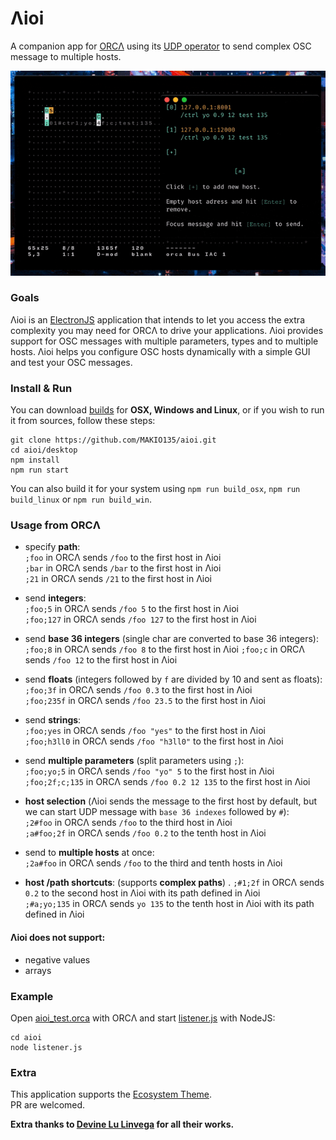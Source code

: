 # Λioi

A companion app for [ORCΛ](https://wiki.xxiivv.com/#orca) using its [UDP operator](https://github.com/hundredrabbits/Orca#udp) to send complex OSC message to multiple hosts.

![Λioi](aioi.gif)

### Goals

Λioi is an [ElectronJS](https://electronjs.org) application that intends to let you access the extra complexity you may need for ORCΛ to drive your applications. Λioi provides support for OSC messages with multiple parameters, types and to multiple hosts. Λioi helps you configure OSC hosts dynamically with a simple GUI and test your OSC messages.

### Install & Run

You can download [builds](https://github.com/MAKIO135/aioi/releases) for **OSX, Windows and Linux**, or if you wish to run it from sources, follow these steps:
```
git clone https://github.com/MAKIO135/aioi.git
cd aioi/desktop
npm install
npm run start
```
You can also build it for your system using `npm run build_osx`, `npm run build_linux` or `npm run build_win`.

### Usage from ORCΛ

- specify **path**:  
    `;foo` in ORCΛ sends `/foo` to the first host in Λioi  
    `;bar` in ORCΛ sends `/bar` to the first host in Λioi  
    `;21` in ORCΛ sends `/21` to the first host in Λioi

- send **integers**:  
    `;foo;5` in ORCΛ sends `/foo 5` to the first host in Λioi  
    `;foo;127` in ORCΛ sends `/foo 127` to the first host in Λioi

- send **base 36 integers** (single char are converted to base 36 integers):  
    `;foo;8` in ORCΛ sends `/foo 8` to the first host in Λioi
    `;foo;c` in ORCΛ sends `/foo 12` to the first host in Λioi

- send **floats** (integers followed by `f` are divided by 10 and sent as floats):  
    `;foo;3f` in ORCΛ sends `/foo 0.3` to the first host in Λioi  
    `;foo;235f` in ORCΛ sends `/foo 23.5` to the first host in Λioi

- send **strings**:  
    `;foo;yes` in ORCΛ sends `/foo "yes"` to the first host in Λioi  
    `;foo;h3ll0` in ORCΛ sends `/foo "h3ll0"` to the first host in Λioi

- send **multiple parameters** (split parameters using `;`):  
    `;foo;yo;5` in ORCΛ sends `/foo "yo" 5` to the first host in Λioi
    `;foo;2f;c;135` in ORCΛ sends `/foo 0.2 12 135` to the first host in Λioi

- **host selection** (Λioi sends the message to the first host by default, but we can start UDP message with `base 36 indexes` followed by `#`):  
    `;2#foo` in ORCΛ sends `/foo` to the third host in Λioi  
    `;a#foo;2f` in ORCΛ sends `/foo 0.2` to the tenth host in Λioi

- send to **multiple hosts** at once:  
    `;2a#foo` in ORCΛ sends `/foo` to the third and tenth hosts in Λioi

- **host /path shortcuts**: (supports **complex paths**) . 
    `;#1;2f` in ORCΛ sends `0.2` to the second host in Λioi with its path defined in Λioi  
    `;#a;yo;135` in ORCΛ sends `yo 135` to the tenth host in Λioi with its path defined in Λioi

#### Λioi does not support:

- negative values
- arrays

### Example

Open [aioi_test.orca](https://github.com/MAKIO135/aioi/blob/master/aioi_test.orca) with ORCΛ and start [listener.js](https://github.com/MAKIO135/aioi/blob/master/listener.js) with NodeJS:

```
cd aioi
node listener.js
```

### Extra

This application supports the [Ecosystem Theme](https://github.com/hundredrabbits/Themes).  
PR are welcomed.  

**Extra thanks to [Devine Lu Linvega](https://wiki.xxiivv.com/#devine+lu+linvega) for all their works.**
